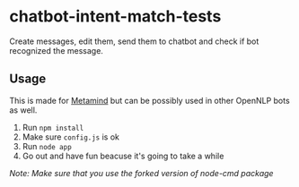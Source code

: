 # chatbot-intent-match-tests
Create messages, edit them, send them to chatbot and check if bot recognized the message.

## Usage

This is made for [Metamind](https://github.com/Metatavu/metamind-api) but can be possibly used in other OpenNLP bots as well.

1. Run `npm install`
2. Make sure `config.js` is ok
3. Run `node app`
4. Go out and have fun beacuse it's going to take a while

_Note: Make sure that you use the forked version of node-cmd package_